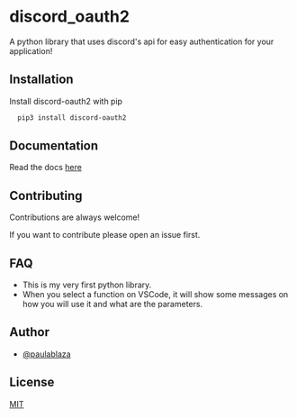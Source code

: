 # discord_oauth2

A python library that uses discord's api for easy authentication for your application!

## Installation

Install discord-oauth2 with pip

```bash
  pip3 install discord-oauth2
```

## Documentation

Read the docs [here](https://paulablaza.github.io/discord-oauth2/)

## Contributing

Contributions are always welcome!

If you want to contribute please open an issue first.

## FAQ

- This is my very first python library.
- When you select a function on VSCode, it will show some messages on how you will use it and what are the parameters.

## Author

- [@paulablaza](https://www.github.com/paulablaza)

## License

[MIT](LICENSE)
